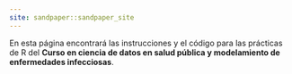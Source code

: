 ```yaml
---
site: sandpaper::sandpaper_site
---
```


En esta página encontrará las instrucciones y el código para las prácticas de R del **Curso en ciencia de datos en salud pública y modelamiento de enfermedades infecciosas**.


